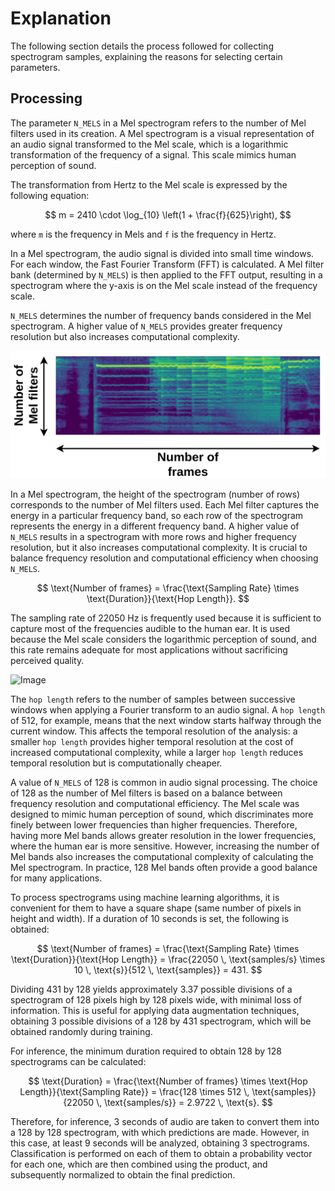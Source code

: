 # Explanation

The following section details the process followed for collecting spectrogram samples, explaining the reasons for selecting certain parameters.

## Processing

The parameter `N_MELS` in a Mel spectrogram refers to the number of Mel filters used in its creation. A Mel spectrogram is a visual representation of an audio signal transformed to the Mel scale, which is a logarithmic transformation of the frequency of a signal. This scale mimics human perception of sound.

The transformation from Hertz to the Mel scale is expressed by the following equation:

$$
m = 2410 \cdot \log_{10} \left(1 + \frac{f}{625}\right),
$$

where `m` is the frequency in Mels and `f` is the frequency in Hertz.

In a Mel spectrogram, the audio signal is divided into small time windows. For each window, the Fast Fourier Transform (FFT) is calculated. A Mel filter bank (determined by `N_MELS`) is then applied to the FFT output, resulting in a spectrogram where the y-axis is on the Mel scale instead of the frequency scale.

`N_MELS` determines the number of frequency bands considered in the Mel spectrogram. A higher value of `N_MELS` provides greater frequency resolution but also increases computational complexity.

![Image](../images/ImageSpectrogram.png)

In a Mel spectrogram, the height of the spectrogram (number of rows) corresponds to the number of Mel filters used. Each Mel filter captures the energy in a particular frequency band, so each row of the spectrogram represents the energy in a different frequency band. A higher value of `N_MELS` results in a spectrogram with more rows and higher frequency resolution, but it also increases computational complexity. It is crucial to balance frequency resolution and computational efficiency when choosing `N_MELS`.

$$
\text{Number of frames} = \frac{\text{Sampling Rate} \times \text{Duration}}{\text{Hop Length}}.
$$

The sampling rate of 22050 Hz is frequently used because it is sufficient to capture most of the frequencies audible to the human ear. It is used because the Mel scale considers the logarithmic perception of sound, and this rate remains adequate for most applications without sacrificing perceived quality.

![Image](https://www.tutorialexample.com/wp-content/uploads/2022/04/understand-hop_length-win_length-in-audio-processing-300x228.png)

The `hop length` refers to the number of samples between successive windows when applying a Fourier transform to an audio signal. A `hop length` of 512, for example, means that the next window starts halfway through the current window. This affects the temporal resolution of the analysis: a smaller `hop length` provides higher temporal resolution at the cost of increased computational complexity, while a larger `hop length` reduces temporal resolution but is computationally cheaper.

A value of `N_MELS` of 128 is common in audio signal processing. The choice of 128 as the number of Mel filters is based on a balance between frequency resolution and computational efficiency. The Mel scale was designed to mimic human perception of sound, which discriminates more finely between lower frequencies than higher frequencies. Therefore, having more Mel bands allows greater resolution in the lower frequencies, where the human ear is more sensitive. However, increasing the number of Mel bands also increases the computational complexity of calculating the Mel spectrogram. In practice, 128 Mel bands often provide a good balance for many applications.

To process spectrograms using machine learning algorithms, it is convenient for them to have a square shape (same number of pixels in height and width). If a duration of 10 seconds is set, the following is obtained:

$$
\text{Number of frames} = \frac{\text{Sampling Rate} \times \text{Duration}}{\text{Hop Length}} = \frac{22050 \, \text{samples/s} \times 10 \, \text{s}}{512 \, \text{samples}} = 431.
$$

Dividing 431 by 128 yields approximately 3.37 possible divisions of a spectrogram of 128 pixels high by 128 pixels wide, with minimal loss of information. This is useful for applying data augmentation techniques, obtaining 3 possible divisions of a 128 by 431 spectrogram, which will be obtained randomly during training.

For inference, the minimum duration required to obtain 128 by 128 spectrograms can be calculated:

$$
\text{Duration} = \frac{\text{Number of frames} \times \text{Hop Length}}{\text{Sampling Rate}} = \frac{128 \times 512 \, \text{samples}}{22050 \, \text{samples/s}} = 2.9722 \, \text{s}.
$$

Therefore, for inference, 3 seconds of audio are taken to convert them into a 128 by 128 spectrogram, with which predictions are made. However, in this case, at least 9 seconds will be analyzed, obtaining 3 spectrograms. Classification is performed on each of them to obtain a probability vector for each one, which are then combined using the product, and subsequently normalized to obtain the final prediction.